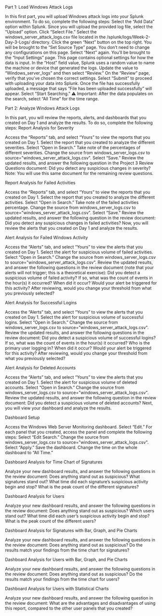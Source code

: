 Part 1: Load Windows Attack Logs

In this first part, you will upload Windows attack logs into your Splunk environment. To do so, complete the following steps:
Select the “Add Data” option within Splunk.
Since you will upload the provided log file, select the “Upload” option.
Click “Select File.”
Select the windows_server_attack_logs.csv file located in the /splunk/logs/Week-2-Day-3-Logs/ directory.
Click the green “Next” button on the top right.
You will be brought to the “Set Source Type” page.
You don’t need to change any configurations on this page.
Select “Next” again.
You’ll be brought to the “Input Settings” page.
This page contains optional settings for how the data is input.
In the “Host” field value, Splunk uses a random value to name the machine or device that generated the logs.
Update the value to “Windows_server_logs” and then select “Review.”
On the “Review” page, verify that you’ve chosen the correct settings.
Select “Submit” to proceed with uploading your data into Splunk.
Once the file has successfully uploaded, a message that says “File has been uploaded successfully” will appear.
Select “Start Searching.”
⚠️ Important: After the data populates on the search, select “All Time” for the time range.

Part 2: Analyze Windows Attack Logs


In this part, you will review the reports, alerts, and dashboards that you created on Day 1 and analyze the results. To do so, complete the following steps:
Report Analysis for Severity

Access the “Reports” tab, and select “Yours” to view the reports that you created on Day 1.
Select the report that you created to analyze the different severities.
Select “Open in Search.”
Take note of the percentages of different severities.
Change the source from windows_server_logs.csv to source="windows_server_attack_logs.csv".
Select “Save.”
Review the updated results, and answer the following question in the Project 3 Review Questions document:
Did you detect any suspicious changes in severity?
Note: You will use this same document for the remaining review questions.



Report Analysis for Failed Activities

Access the “Reports” tab, and select “Yours” to view the reports that you created on Day 1.
Select the report that you created to analyze the different activities.
Select “Open in Search.”
Take note of the failed activities percentage.
Change the source from windows_server_logs.csv to source="windows_server_attack_logs.csv".
Select “Save.”
Review the updated results, and answer the following question in the review document:
Did you detect any suspicious changes in failed activities?
Now, you will review the alerts that you created on Day 1 and analyze the results.

Alert Analysis for Failed Windows Activity

Access the “Alerts” tab, and select “Yours” to view the alerts that you created on Day 1.
Select the alert for suspicious volume of failed activities.
Select “Open in Search.”
Change the source from windows_server_logs.csv to source="windows_server_attack_logs.csv".
Review the updated results, and answer the following questions in the review document (note that your alerts will not trigger; this is a theoretical exercise):
Did you detect a suspicious volume of failed activity?
If so, what was the count of events in the hour(s) it occurred?
When did it occur?
Would your alert be triggered for this activity?
After reviewing, would you change your threshold from what you previously selected?

Alert Analysis for Successful Logins

Access the “Alerts” tab, and select “Yours” to view the alerts that you created on Day 1.
Select the alert for suspicious volume of successful logins.
Select “Open in Search.”
Change the source from windows_server_logs.csv to source="windows_server_attack_logs.csv".
Review the updated results, and answer the following questions in the review document:
Did you detect a suspicious volume of successful logins?
If so, what was the count of events in the hour(s) it occurred?
Who is the primary user logging in?
When did it occur?
Would your alert be triggered for this activity?
After reviewing, would you change your threshold from what you previously selected?

Alert Analysis for Deleted Accounts

Access the “Alerts” tab, and select “Yours” to view the alerts that you created on Day 1.
Select the alert for suspicious volume of deleted accounts.
Select “Open in Search.”
Change the source from windows_server_logs.csv to source="windows_server_attack_logs.csv".
Review the updated results, and answer the following question in the review document:
Did you detect a suspicious volume of deleted accounts?
Next, you will view your dashboard and analyze the results.

Dashboard Setup

Access the Windows Web Server Monitoring dashboard.
Select “Edit.”
For each panel that you created, access the panel and complete the following steps:
Select “Edit Search.”
Change the source from windows_server_logs.csv to source="windows_server_attack_logs.csv".
Select “Apply.”
Save the dashboard.
Change the time on the whole dashboard to “All Time.”

Dashboard Analysis for Time Chart of Signatures

Analyze your new dashboard results, and answer the following questions in the review document:
Does anything stand out as suspicious?
What signatures stand out?
What time did each signature’s suspicious activity begin and stop?
What is the peak count of the different signatures?

Dashboard Analysis for Users


Analyze your new dashboard results, and answer the following questions in the review document:
Does anything stand out as suspicious?
Which users stand out?
What time did each user’s suspicious activity begin and stop?
What is the peak count of the different users?

Dashboard Analysis for Signatures with Bar, Graph, and Pie Charts

Analyze your new dashboard results, and answer the following questions in the review document:
Does anything stand out as suspicious?
Do the results match your findings from the time chart for signatures?

Dashboard Analysis for Users with Bar, Graph, and Pie Charts


Analyze your new dashboard results, and answer the following questions in the review document:
Does anything stand out as suspicious?
Do the results match your findings from the time chart for users?

Dashboard Analysis for Users with Statistical Charts


Analyze your new dashboard results, and answer the following question in the review document:
What are the advantages and disadvantages of using this report, compared to the other user panels that you created?
